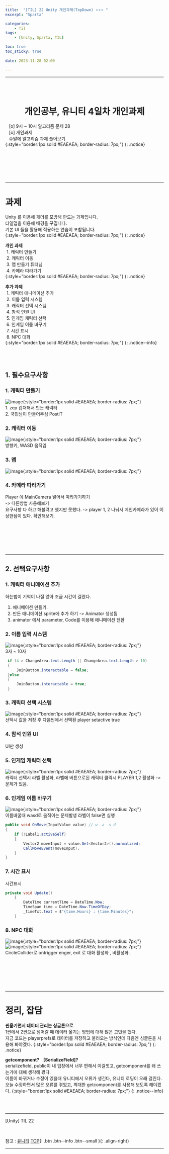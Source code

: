 ```yaml
---
title:  "[TIL] 22 Unity 개인과제(TopDown) ⭐⭐⭐ "
excerpt: "Sparta"

categories:
    - Til
tags:
    - [Unity, Sparta, TIL]

toc: true
toc_sticky: true
 
date: 2023-11-28 02:00

---
```

- - -


<BR><BR>



<center><H1>  개인공부, 유니티 4일차 개인과제 </H1></center>

&nbsp;&nbsp; [o] 9시 ~ 10시 알고리즘 문제   28   
&nbsp;&nbsp; [o] 개인과제   
&nbsp;&nbsp; 주말에 알고리즘 과제 풀어보기.  
{:style="border:1px solid #EAEAEA; border-radius: 7px;"}
{: .notice}  

<br><br><br><br><br>
- - - 

# 과제 
Unity 를 이용해 게더를 모방해 만드는 과제입니다.  
타일맵을 이용해 배경을 꾸밉니다.  
기본 UI 들을 활용해 적용하는 연습이 포함됩니다.  
{:style="border:1px solid #EAEAEA; border-radius: 7px;"}
{: .notice} 

**개인 과제**  
&nbsp;1. 캐릭터 만들기  
&nbsp;2. 캐릭터 이동  
&nbsp;3. 맵 만들기 튜터님   
&nbsp;4. 카메라 따라가기  
{:style="border:1px solid #EAEAEA; border-radius: 7px;"}
{: .notice} 

**추가 과제**  
&nbsp;1. 캐릭터 애니메이션 추가  
&nbsp;2. 이름 입력 시스템  
&nbsp;3. 캐릭터 선택 시스템  
&nbsp;4. 참석 인원 UI  
&nbsp;5. 인게임 캐릭터 선택  
&nbsp;6. 인게임 이름 바꾸기  
&nbsp;7. 시간 표시  
&nbsp;8. NPC 대화  
{:style="border:1px solid #EAEAEA; border-radius: 7px;"}
{: .notice--info} 

<br><br>

## 1. 필수요구사항

### 1. 캐릭터 만들기

![image](https://github.com/levell1/levell1.github.io/assets/96651722/ee0f198c-ae48-4d35-831c-505af0be8897){:style="border:1px solid #EAEAEA; border-radius: 7px;"}  
1.&nbsp;zep 캡쳐해서 만든 캐릭터  
2.&nbsp;국민님이 만들어주심 PostIT  

### 2. 캐릭터 이동
![image](https://github.com/levell1/levell1.github.io/assets/96651722/a53f3c28-6179-4617-ba98-e69b47c930ae){:style="border:1px solid #EAEAEA; border-radius: 7px;"}  
방향키, WASD 움직임

### 3. 맵
![image](https://github.com/levell1/levell1.github.io/assets/96651722/fc62bf47-ca43-41e7-9879-19aaaa018971){:style="border:1px solid #EAEAEA; border-radius: 7px;"}   

### 4. 카메라 따라가기
Player 에 MainCamera 넣어서 따라가기하기  
-> 다른방법 사용해보기  
요구사항 다 하고 해볼려고 했지만 못했다.
-> player 1, 2 나눠서 메인카메라가 있어 이상한점이 있다. 확인해보기.  

<br><br><br><br><br>
- - - 

## 2. 선택요구사항

### 1. 캐릭터 애니메이션 추가  
하는법이 기억이 나질 않아 조금 시간이 걸렸다.  
1. 애니메이션 만들기.   
2. 만든 애니메이션 sprite에 추가 하기  -> Animator 생성됨  
3. animator 에서 parameter, Code를 이용해 애니메이션 전환  

### 2. 이름 입력 시스템  
![image](https://github.com/levell1/levell1.github.io/assets/96651722/f3fc8791-d22c-4bb7-9bab-3100bbcfbbe9){:style="border:1px solid #EAEAEA; border-radius: 7px;"}   
3자 ~ 10자 

<div class="notice--primary" markdown="1"> 

```c#
 if (4 > ChangeArea.text.Length || ChangeArea.text.Length > 10) 
 {
     JoinButton.interactable = false;
 }else 
 {
     JoinButton.interactable = true;
 }
```
</div>

### 3. 캐릭터 선택 시스템  
![image](https://github.com/levell1/levell1.github.io/assets/96651722/ee0f198c-ae48-4d35-831c-505af0be8897){:style="border:1px solid #EAEAEA; border-radius: 7px;"}  
선택시 값을 저장 후 다음씬에서 선택된 player setactive true

### 4. 참석 인원 UI  
UI만 생성

### 5. 인게임 캐릭터 선택  
![image](https://github.com/levell1/levell1.github.io/assets/96651722/f32607d5-3a98-4a10-af1a-24c1328cb101){:style="border:1px solid #EAEAEA; border-radius: 7px;"}  
캐릭터 선택시 라벨 활성화, 라벨에 버튼으로된 캐릭터 클릭시 PLAYER 1,2 활성화
-> 문제가 있음.

### 6. 인게임 이름 바꾸기  
![image](https://github.com/levell1/levell1.github.io/assets/96651722/f0203763-d822-4707-b585-0dc98252fc9e){:style="border:1px solid #EAEAEA; border-radius: 7px;"}  
이름바꿀때 wasd로 움직이는 문제발생 라벨이 false면 실행
<div class="notice--primary" markdown="1"> 

```c#
public void OnMove(InputValue value) // w  a  s d
{
    if (!Label1.activeSelf)
    {
        Vector2 moveInput = value.Get<Vector2>().normalized;
        CallMoveEvent(moveInput);
    }
}
```
</div>

### 7. 시간 표시  
시간표시

<div class="notice--primary" markdown="1"> 

```c#
private void Update()
    {
        DateTime currentTime = DateTime.Now;
        TimeSpan time = DateTime.Now.TimeOfDay;
        _timeTxt.text = $"{time.Hours} : {time.Minutes}";
    }

```
</div>
    
### 8. NPC 대화  
![image](https://github.com/levell1/levell1.github.io/assets/96651722/5c6eb70a-7c0f-4333-bf77-611dba089794){:style="border:1px solid #EAEAEA; border-radius: 7px;"}  
![image](https://github.com/levell1/levell1.github.io/assets/96651722/e59c101b-028f-4384-b487-7c192b3f9f91){:style="border:1px solid #EAEAEA; border-radius: 7px;"}  
CircleCollider로 ontrigger enger, exit 로 대화 활성화 , 비활성화.

<br><br><br><br><br>
- - - 


# 정리, 잡담

**씬옮기면서 데이터 관리는 싱글톤으로**  
1씬에서 2씬으로 넘어갈 때 데이터 옮기는 방법에 대해 많은 고민을 했다.  
지금 코드는 playerprefs로 데이터를 저장하고 불러오는 방식인데 다음엔 싱글톤을 사용해 봐야겠다.
{:style="border:1px solid #EAEAEA; border-radius: 7px;"}
{: .notice}  

**getcomponent? &nbsp;&nbsp; [SerializeField]?**  
serializefield, public이 내 입장에서 너무 편해서 이걸썻고, getcomponent를 왜 쓰는가에 대해 생각해 봤다.  
이름이 바뀌거나 수정이 있을때 유니티에서 오류가 생긴다, 유니티 로딩이 오래 걸린다.
오늘 수정하면서 많은 오류를 겪었고, 최대한 getcomponent를 사용해 보도록 해야겠다.
{:style="border:1px solid #EAEAEA; border-radius: 7px;"}
{: .notice--info}  



<br><br>
- - - 

[Unity] TIL 22

<br>

참고 : [유니티](https://docs.unity3d.com/kr/)
[TOP](#){: .btn .btn--info .btn--small }{: .align-right}
<br>
- - -

